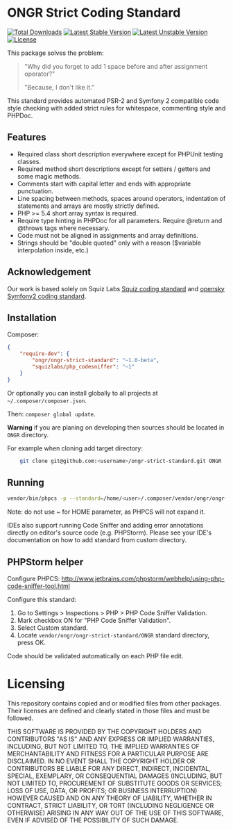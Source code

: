 # ONGR Strict Coding Standard

[![Total Downloads](https://poser.pugx.org/ongr/ongr-strict-standard/downloads.svg)](https://packagist.org/packages/ongr/ongr-strict-standard)
[![Latest Stable Version](https://poser.pugx.org/ongr/ongr-strict-standard/v/stable.svg)](https://packagist.org/packages/ongr/ongr-strict-standard)
[![Latest Unstable Version](https://poser.pugx.org/ongr/ongr-strict-standard/v/unstable.svg)](https://packagist.org/packages/ongr/ongr-strict-standard)
[![License](https://poser.pugx.org/ongr/ongr-strict-standard/license.svg)](https://packagist.org/packages/ongr/ongr-strict-standard)

This package solves the problem: 

> "Why did you forget to add 1 space before and after assignment operator?"
>
> "Because, I don't like it."

This standard provides automated PSR-2 and Symfony 2 compatible code style checking with added strict rules for whitespace, commenting style and PHPDoc.

## Features

- Required class short description everywhere except for PHPUnit testing classes.
- Required method short descriptions except for setters / getters and some magic methods.
- Comments start with capital letter and ends with appropriate punctuation.
- Line spacing between methods, spaces around operators, indentation of statements and arrays are mostly strictly defined.
- PHP >= 5.4 short array syntax is required.
- Require type hinting in PHPDoc for all parameters. Require @return and @throws tags where necessary.
- Code must not be aligned in assignments and array definitions.
- Strings should be "double quoted" only with a reason ($variable interpolation inside, etc.)

## Acknowledgement

Our work is based solely on Squiz Labs [Squiz coding standard](https://github.com/squizlabs/PHP_CodeSniffer) and [opensky Symfony2 coding standard](https://github.com/escapestudios/Symfony2-coding-standard).

## Installation

Composer:

```json
{
    "require-dev": {
        "ongr/ongr-strict-standard": "~1.0-beta",
        "squizlabs/php_codesniffer": "~1"
    }
}
```

Or optionally you can install globally to all projects at `~/.composer/composer.json`.

Then: `composer global update`.

**Warning** if you are planing on developing then sources should be located in `ONGR` directory.

For example when cloning add target directory:

```sh
    git clone git@github.com:<username>/ongr-strict-standard.git ONGR
```

## Running

```sh
vendor/bin/phpcs -p --standard=/home/<user>/.composer/vendor/ongr/ongr-strict-standard/ONGR --ignore=vendor/,Tests/app/,Resources/public/ ./
```

Note: do not use ~ for HOME parameter, as PHPCS will not expand it.

IDEs also support running Code Sniffer and adding error annotations directly on editor's source code (e.g. PHPStorm). Please see your IDE's documentation on how to add standard from custom directory.

## PHPStorm helper

Configure PHPCS: http://www.jetbrains.com/phpstorm/webhelp/using-php-code-sniffer-tool.html

Configure this standard:

1. Go to Settings > Inspections > PHP > PHP Code Sniffer Validation.
1. Mark checkbox ON for "PHP Code Sniffer Validation".
1. Select Custom standard.
1. Locate `vendor/ongr/ongr-strict-standard/ONGR` standard directory, press OK.

Code should be validated automatically on each PHP file edit.

# Licensing

This repository contains copied and or modified files from other packages. Their licenses are defined and clearly stated in those files and must be followed.

THIS SOFTWARE IS PROVIDED BY THE COPYRIGHT HOLDERS AND CONTRIBUTORS "AS IS" AND ANY EXPRESS OR IMPLIED WARRANTIES, INCLUDING, BUT NOT LIMITED TO, THE IMPLIED WARRANTIES OF MERCHANTABILITY AND FITNESS FOR A PARTICULAR PURPOSE ARE DISCLAIMED. IN NO EVENT SHALL THE COPYRIGHT HOLDER OR CONTRIBUTORS BE LIABLE FOR ANY DIRECT, INDIRECT, INCIDENTAL, SPECIAL, EXEMPLARY, OR CONSEQUENTIAL DAMAGES (INCLUDING, BUT NOT LIMITED TO, PROCUREMENT OF SUBSTITUTE GOODS OR SERVICES; LOSS OF USE, DATA, OR PROFITS; OR BUSINESS INTERRUPTION) HOWEVER CAUSED AND ON ANY THEORY OF LIABILITY, WHETHER IN CONTRACT, STRICT LIABILITY, OR TORT (INCLUDING NEGLIGENCE OR OTHERWISE) ARISING IN ANY WAY OUT OF THE USE OF THIS SOFTWARE, EVEN IF ADVISED OF THE POSSIBILITY OF SUCH DAMAGE.
